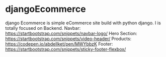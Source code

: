 # djangoEcommerce

django Ecommerce is simple eCommerce site build with python django. I is totally focused on Backend.
Navbar: https://startbootstrap.com/snippets/navbar-logo/
Hero Section: https://startbootstrap.com/snippets/video-header/
Products: https://codepen.io/abdellket/pen/MWYbbzK
Footer: https://startbootstrap.com/snippets/sticky-footer-flexbox/

